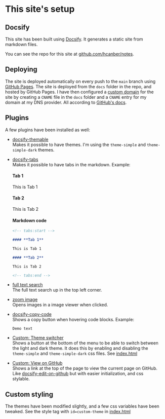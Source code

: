 # This site's setup

## Docsify

This site has been built using [Docsify](https://docsify.js.org/). It generates a static site from markdown files.

You can see the repo for this site at [github.com/hcanber/notes](https://github.com/hcanber/notes).

## Deploying

The site is deployed automatically on every push to the `main` branch using [GitHub Pages](https://pages.github.com/). The site is deployed from the `docs` folder in the repo, and hosted by GitHub Pages. I have then configured a [custom domain](https://docs.github.com/en/pages/configuring-a-custom-domain-for-your-github-pages-site) for the site by creating a `CNAME` file in the `docs` folder and a `CNAME` entry for my domain at my DNS provider. All according to [GitHub's docs](https://docs.github.com/en/pages/configuring-a-custom-domain-for-your-github-pages-site).

## Plugins

A few plugins have been installed as well:

- [docsify-themable](https://jhildenbiddle.github.io/docsify-themeable)<br>
  Makes it possible to have themes. I'm using the `theme-simple` and `theme-simple-dark` themes.

- [docsify-tabs](https://jhildenbiddle.github.io/docsify-tabs/)<br>
  Makes it possible to have tabs in the markdown.
  Example:
  <!-- tabs:start -->

  #### **Tab 1**

  This is Tab 1

  #### **Tab 2**

  This is Tab 2

  #### **Markdown code**

  ```md
  <!-- tabs:start -->

  #### **Tab 1**

  This is Tab 1

  #### **Tab 2**

  This is Tab 2

  <!-- tabs:end -->
  ```

  <!-- tabs:end -->

- [full text search](https://docsify.js.org/#/plugins?id=full-text-search)<br>
  The full text search up in the top left corner.

- [zoom image](https://docsify.js.org/#/plugins?id=zoom-image)<br>
  Opens images in a image viewer when clicked.

- [docsify-copy-code](https://github.com/jperasmus/docsify-copy-code)<br>
  Shows a copy button when hovering code blocks. Example:

  ```text
  Demo text
  ```

- [Custom: Theme switcher](https://github.com/hcanber/notes/docs/plugins/docsify-plugin-theme-switcher.js)<br>
  Shows a button at the bottom of the menu to be able to switch between the light and dark theme.
  It does this by enabling and disabling the `theme-simple` and `theme-simple-dark` css files.
  See [index.html](https://github.com/hcanber/notes/docs/index.html)

- [Custom: View on GitHub](https://github.com/hcanber/notes/docs/plugins/docsify-plugin-theme-switcher.js)<br>
  Shows a link at the top of the page to view the current page on GitHub. Like [docsify-edit-on-github](https://github.com/njleonzhang/docsify-edit-on-github) but with easier initialization, and css stylable.

## Custom styling

The themes have been modified slightly, and a few css variables have been tweaked. See the style tag with `id=custom-theme` in [index.html](https://github.com/hcanber/notes/docs/index.html)
